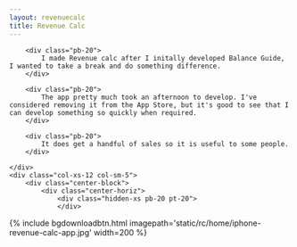 ```yaml
---
layout: revenuecalc
title: Revenue Calc
---
```


<div class="row">
	<div class="col-xs-12 col-sm-7">

		<div class="pb-20">
			I made Revenue calc after I initally developed Balance Guide, I wanted to take a break and do something difference. 
		</div>

		<div class="pb-20">
			The app pretty much took an afternoon to develop. I've considered removing it from the App Store, but it's good to see that I can develop something so quickly when required.
		</div>

		<div class="pb-20">
			It does get a handful of sales so it is useful to some people.
		</div>

	</div>
	<div class="col-xs-12 col-sm-5">
		<div class="center-block">
			<div class="center-horiz">
				<div class="hidden-xs pb-20 pt-20">
				</div>
{% include bgdownloadbtn.html imagepath='static/rc/home/iphone-revenue-calc-app.jpg' width=200 %}
			</div>
		</div>
	</div>

</div>
